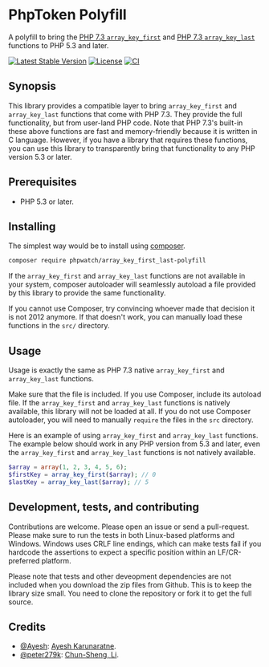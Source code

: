 # PhpToken Polyfill

A polyfill to bring the [PHP 7.3 `array_key_first`](https://www.php.net/manual/en/function.array-key-first.php) and [PHP 7.3 `array_key_last`](https://www.php.net/manual/en/function.array-key-last.php) functions to PHP 5.3 and later.

[![Latest Stable Version](https://poser.pugx.org/phpwatch/array_key_first_last-polyfill/v/stable)](https://packagist.org/packages/phpwatch/array_key_first_last-polyfill) [![License](https://poser.pugx.org/phpwatch/array_key_first_last-polyfill/license)](https://github.com/phpwatch/array_key_first_last-polyfill)  [![CI](https://github.com/phpwatch/array_key_first_last-polyfill/workflows/CI/badge.svg)](https://github.com/phpwatch/array_key_first_last-polyfill/actions)

## Synopsis

This library provides a compatible layer to bring `array_key_first` and `array_key_last` functions that come with PHP 7.3. They provide the full functionality, but from user-land PHP code. Note that PHP 7.3's built-in these above functions are fast and memory-friendly because it is written in C language. However, if you have a library that requires these functions, you can use this library to transparently bring that functionality to any PHP version 5.3 or later.

## Prerequisites

 - PHP 5.3 or later.

## Installing

The simplest way would be to install using [composer](https://getcomposer.org).

```bash
composer require phpwatch/array_key_first_last-polyfill
```

If the `array_key_first` and `array_key_last` functions are not available in your system, composer autoloader will seamlessly autoload a file provided by this library to provide the same functionality.

If you cannot use Composer, try convincing whoever made that decision it is not 2012 anymore. If that doesn't work, you can manually load these functions in the `src/` directory.

## Usage

Usage is exactly the same as PHP 7.3 native `array_key_first` and `array_key_last` functions.

Make sure that the file is included. If you use Composer, include its autoload file. If the `array_key_first` and `array_key_last` functions is natively available, this library will not be loaded at all. If you do not use Composer autoloader, you will need to manually `require` the files in the `src` directory.

Here is an example of using `array_key_first` and `array_key_last` functions. The example below should work in any PHP version from 5.3 and later, even the `array_key_first` and `array_key_last` functions is not natively available.

```php
$array = array(1, 2, 3, 4, 5, 6);
$firstKey = array_key_first($array); // 0
$lastKey = array_key_last($array); // 5
```

## Development, tests, and contributing
Contributions are welcome. Please open an issue or send a pull-request. Please make sure to run the tests in both Linux-based platforms and Windows. Windows uses CRLF line endings, which can make tests fail if you hardcode the assertions to expect a specific position within an LF/CR-preferred platform.

Please note that tests and other deveopment dependencies are not included when you download the zip files from Github. This is to keep the library size small. You need to clone the repository or fork it to get the full source.

## Credits

 - [@Ayesh](https://github.com/Ayesh): [Ayesh Karunaratne](https://ayesh.me).
 - [@peter279k](https://github.com/peter279k): [Chun-Sheng, Li](https://peterli.website/).
